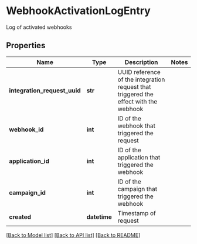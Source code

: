 # WebhookActivationLogEntry

Log of activated webhooks
## Properties
Name | Type | Description | Notes
------------ | ------------- | ------------- | -------------
**integration_request_uuid** | **str** | UUID reference of the integration request that triggered the effect with the webhook | 
**webhook_id** | **int** | ID of the webhook that triggered the request | 
**application_id** | **int** | ID of the application that triggered the webhook | 
**campaign_id** | **int** | ID of the campaign that triggered the webhook | 
**created** | **datetime** | Timestamp of request | 

[[Back to Model list]](../README.md#documentation-for-models) [[Back to API list]](../README.md#documentation-for-api-endpoints) [[Back to README]](../README.md)


